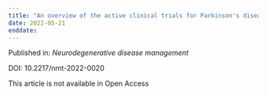 ```yaml
---
title: "An overview of the active clinical trials for Parkinson's disease psychosis."
date: 2022-05-21
enddate:
---
```


Published in: *Neurodegenerative disease management*

DOI: 10.2217/nmt-2022-0020

This article is not available in Open Access


